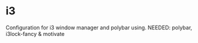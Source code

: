 # i3

Configuration for i3 window manager and polybar using.
NEEDED: polybar, i3lock-fancy & motivate